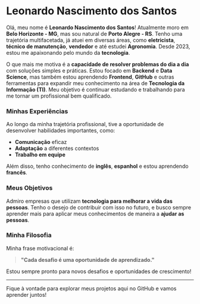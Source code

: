 # Leonardo Nascimento dos Santos

Olá, meu nome é **Leonardo Nascimento dos Santos**! Atualmente moro em **Belo Horizonte - MG**, mas sou natural de **Porto Alegre - RS**. Tenho uma trajetória multifacetada, já atuei em diversas áreas, como **eletricista**, **técnico de manutenção**, **vendedor** e até estudei **Agronomia**. Desde 2023, estou me apaixonando pelo mundo da **tecnologia**.

O que mais me motiva é a **capacidade de resolver problemas do dia a dia** com soluções simples e práticas. Estou focado em **Backend** e **Data Science**, mas também estou aprendendo **Frontend**, **GitHub** e outras ferramentas para expandir meu conhecimento na área de **Tecnologia da Informação (TI)**. Meu objetivo é continuar estudando e trabalhando para me tornar um profissional bem qualificado.

### Minhas Experiências
Ao longo da minha trajetória profissional, tive a oportunidade de desenvolver habilidades importantes, como:

- **Comunicação** eficaz
- **Adaptação** a diferentes contextos
- **Trabalho em equipe**

Além disso, tenho conhecimento de **inglês**, **espanhol** e estou aprendendo **francês**.

### Meus Objetivos
Admiro empresas que utilizam **tecnologia para melhorar a vida das pessoas**. Tenho o desejo de contribuir com isso no futuro, e busco sempre aprender mais para aplicar meus conhecimentos de maneira a **ajudar as pessoas**.

### Minha Filosofia
Minha frase motivacional é:

> **"Cada desafio é uma oportunidade de aprendizado."**

Estou sempre pronto para novos desafios e oportunidades de crescimento!

---

Fique à vontade para explorar meus projetos aqui no GitHub e vamos aprender juntos!
